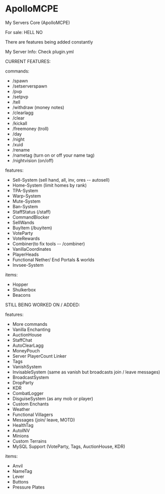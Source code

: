 # ApolloMCPE

My Servers Core (ApolloMCPE)

For sale: HELL NO

There are features being added constantly 

My Server Info: Check plugin.yml 

CURRENT FEATURES: 

commands: 
- /spawn 
- /setserverspawn
- /pvp
- /setpvp
- /tell
- /withdraw (money notes)
- /clearlagg
- /clear
- /kickall
- /freemoney (troll)
- /day
- /night
- /xuid
- /rename
- /nametag (turn on or off your name tag)
- /nightvision (on/off)

features:

- Sell-System (sell hand, all, inv, ores -- autosell)
- Home-System (limit homes by rank)
- TPA-System
- Warp-System
- Mute-System
- Ban-System
- StaffStatus (/staff)
- CommandBlocker
- SellWands
- BuyItem (/buyitem)
- VoteParty
- VoteRewards
- Combiner(to fix tools -- /combiner)
- VanillaCoordinates
- PlayerHeads
- Functional Nether/ End Portals & worlds
- Invsee-System

items: 

- Hopper
- Shulkerbox
- Beacons

STILL BEING WORKED ON / ADDED: 

features: 
- More commands
- Vanilla Enchanting
- AuctionHouse
- StaffChat
- AutoClearLagg
- MoneyPouch
- Server PlayerCount Linker
- Tags
- VanishSystem
- InvisableSystem (same as vanish but broadcasts join / leave messages)
- BroadcastSystem
- DropParty
- KDR
- CombatLogger
- DisguiseSystem (as any mob or player)
- Custom Enchants
- Weather 
- Functional Villagers
- Messages (join/ leave, MOTD)
- HealthTag
- AutoINV
- Minions
- Custom Terrains 
- MySQL Support (VoteParty, Tags, AuctionHouse, KDR)

items: 

- Anvil
- NameTag
- Lever
- Buttons
- Pressure Plates
